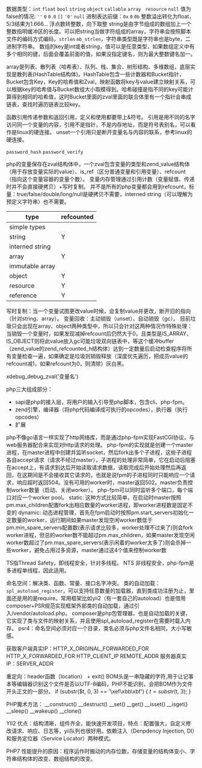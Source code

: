 数据类型：`int` `float` `bool` `string` `object` `callable` `array ` `resource` `null`
值为false的情况: `''` `0` `0.0` `[]` `'0'` `null`
进制表达前缀：`0x` `0` `0b`
整数溢出转化为float，5/3结果为1.666...
浮点数转整数，向下取整
string是由字节组成的数组加上一个整数指明缓冲区的长度。可以把string当做字符组成的array，字符串会按照脚本文件的编码方式编码，`strlen` `mb_strlen`，字符串类型既是字符串也是byte，二进制字符串。
数组的key是int或者string，值可以是任意类型，如果数组定义中有多个相同的键，后面会覆盖前面的值，如果没指定键名，则为最大整数键名加一。

array是列表、散列表（哈希表）、队列、栈、集合、树形结构、多维数组，底层实现是散列表(HashTable结构体)。HashTable包含一些计数器和Bucket指针，Bucket包含Key，Key的哈希值和Zval，映射函数将key与value建立映射关系，可以根据key的哈希值与Bucket数组大小取模得到。哈希碰撞是指不同的key可能计算得到相同的哈希值，这时Bucket里面的zval里面的联合体里有一个指针会串成链表，查找时遍历链表比较key。

函数引用传递参数和返回引用，定义和使用都要带上&符号。
引用是用不同的名字访问同一个变量的内容，引用不是指针，不是内存地址，而是符号表别名，可以看作是linux的硬连接。
unset一个引用只是断开变量名与内容的联系，参考linux的硬连接。

`password_hash` `password_verify`

php的变量保存在zval结构体中，一个zval包含变量的类型和zend_value结构体（用于存放变量实际的value）、is_ref（区分普通变量和引用变量）、refcount（指向这个变量容器的变量个数）。
变量内存管理通过引用计数（变量赋值、传递时并不会直接硬拷贝）+写时复制。
并不是所有的php变量都会用到refcount，标量：true/false/double/long/null是硬拷贝不需要，interned string（可以理解为预定义字符串）也不需要。


|     type       | refcounted |
|----------------|------------|
|simple types    |            |
|string          |      Y     |
|interned string |            |
|array           |      Y     |
|immutable array |            |
|object          |      Y     |
|resource        |      Y     |
|reference       |      Y     |
写时复制：当一个变量试图更改value时候，会复制value并更改，断开旧的指向（针对string、array）。
变量回收：主动销毁（unset）、自动销毁（gc）。
目前垃圾只会出现在array、object两种类型中，所以只会针对这两种情况作特殊处理：当销毁一个变量时，如果发现减掉refcount后仍然大于0，且类型是IS_ARRAY、IS_OBJECT则将此value放入gc可能垃圾双向链表中，等这个缓冲buffer（zend_value的zend_refcounted_h结构体）达到一定数量后启动检查程序将所有变量检查一遍，如果确定是垃圾则销毁释放（深度优先遍历，把成员value的refcount减1，如果refcount为0，则清除）灰白黑。

xdebug_debug_zval('变量名')

php三大组成部分：
* sapi是php的接入层，将用户的输入引导至php脚本，包含cli、php-fpm。
* zend引擎，编译器（将php代码编译成可执行的opcodes），执行器（执行opcodes）
* 扩展

php不像go语言一样实现了http网络库，而是通过php-fpm实现FastCGI协议，与web服务器配合来实现对http请求的处理。
php-fpm的实现就是创建一个master进程，在master进程中创建并监听socket，然后fork出多个子进程，这些子进程各自accept请求（请求不经过master），子进程的处理非常简单，它在启动后阻塞在accept上，有请求到达后开始读取请求数据，读取完成后开始处理然后再返回，在这期间是不会接收其它请求的，也就是说fpm的子进程同时只能响应一个请求，响应超时返回504。没有可用的worker时，master返回502。master负责控制worker数量（启动、关闭worker）。
php-fpm可以同时监听多个端口，每个端口对应一个worker pool。
static: 这种方式比较简单，在启动时master按照pm.max_children配置fork出相应数量的worker进程，即worker进程数是固定不变的
dynamic: 动态进程管理，首先在fpm启动时按照pm.start_servers初始化一定数量的worker，运行期间如果master发现空闲worker数低于pm.min_spare_servers配置数(表示请求比较多，worker处理不过来了)则会fork worker进程，但总的worker数不能超过pm.max_children，如果master发现空闲worker数超过了pm.max_spare_servers(表示闲着的worker太多了)则会杀掉一些worker，避免占用过多资源，master通过这4个值来控制worker数

TS指Thread Safety，即线程安全，针对多线程。
NTS 非线程安全，php-fpm是多进程单线程，因此适用。

命名空间：解决类、函数、常量、接口名字冲突。
类的自动加载：`spl_autoload_register`，可以支持任意数量的加载器，直到类成功注册为止，里面还是用的是require。常用框架比如yii2（有一套自己的autoload）也是借用composer+PSR规范实现框架外部类的自动加载，通过引入/vendor/autoload.php。
composer是php包管理器，也是自动加载的关键，它实现了类与文件的映射关系，并且使用spl_autoload_register在需要时载入内存。
psr4：命名空间必须对应一个目录，类名必须与php文件名相同，大小写敏感。

获取客户端真实IP：HTTP_X_ORIGINAL_FORWARDED_FOR HTTP_X_FORWARDED_FOR HTTP_CLIENT_IP REMOTE_ADDR
服务器真实IP：SERVER_ADDR

重定向：header函数（location） + exit()
BOM头是一串隐藏的字符,用于让记事本等编辑器识别这个文件是否以UTF-8编码，PHP不能识别，会把BOM作为文件开头正文的一部分。
if (substr($t, 0, 3) == '\xef\xbb\xbf') {
	$t = substr($t, 3);
}

PHP魔术方法：
__construct() __destruct() __set() __get() __isset() __isget() __sleep() __wakeup() __clone()

YII2 优点：结构清晰，组件齐全，能快速开发项目，特点：配置强大，自定义修改请求、响应、日志等，yii队列也很好用。依赖注入（Denpdency Injection, DI）和服务定位器（Service Locator）两种模式。

PHP7 性能提升的原因：程序运作时搬动的内存位数，存储变量的结构体变小、字符串结构体的改变、数组结构的改变。


